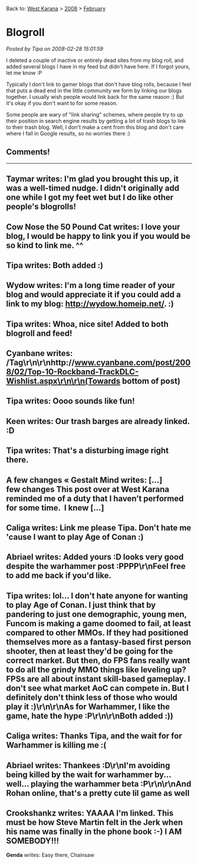 Back to: [West Karana](/posts/westkarana.md) > [2008](/posts/2008/westkarana.md) > [February](./westkarana.md)
# Blogroll

*Posted by Tipa on 2008-02-28 15:01:59*

I deleted a couple of inactive or entirely dead sites from my blog roll, and added several blogs I have in my feed but didn't have here. If I forgot yours, let me know :P

Typically I don't link to gamer blogs that don't have blog rolls, because I feel that puts a dead end in the little community we form by linking our blogs together. I usually wish people would link back for the same reason :) But it's okay if you don't want to for some reason.

Some people are wary of "link sharing" schemes, where people try to up their position in search engine results by getting a lot of trash blogs to link to their trash blog. Well, I don't make a cent from this blog and don't care where I fall in Google results, so no worries there :)

## Comments!
---
**Taymar** writes: I'm glad you brought this up, it was a well-timed nudge. I didn't originally add one while I got my feet wet but I do like other people's blogrolls!
---
**Cow Nose the 50 Pound Cat** writes: I love your blog, I would be happy to link you if you would be so kind to link me. ^^
---
**Tipa** writes: Both added :)
---
**Wydow** writes: I'm a long time reader of your blog and would appreciate it if you could add a link to my blog: http://wydow.homeip.net/. :)
---
**Tipa** writes: Whoa, nice site! Added to both blogroll and feed!
---
**Cyanbane** writes: /Tag\r\n\r\nhttp://www.cyanbane.com/post/2008/02/Top-10-Rockband-TrackDLC-Wishlist.aspx\r\n\r\n(Towards bottom of post)
---
**Tipa** writes: Oooo sounds like fun!
---
**Keen** writes: Our trash barges are already linked. :D
---
**Tipa** writes: That's a disturbing image right there.
---
**A few changes &laquo; Gestalt Mind** writes: [...] few&nbsp;changes This post over at West Karana reminded me of a duty that I haven&#8217;t performed for some time.  I knew [...]
---
**Caliga** writes: Link me please Tipa.  Don't hate me 'cause I want to play Age of Conan :)
---
**Abriael** writes: Added yours :D looks very good despite the warhammer post :PPPP\r\nFeel free to add me back if you'd like.
---
**Tipa** writes: lol... I don't hate anyone for wanting to play Age of Conan. I just think that by pandering to just one demographic, young men, Funcom is making a game doomed to fail, at least compared to other MMOs. If they had positioned themselves more as a fantasy-based first person shooter, then at least they'd be going for the correct market. But then, do FPS fans really want to do all the grindy MMO things like leveling up? FPSs are all about instant skill-based gameplay. I don't see what market AoC can compete in. But I definitely don't think less of those who would play it :)\r\n\r\nAs for Warhammer, I like the game, hate the hype :P\r\n\r\nBoth added :))
---
**Caliga** writes: Thanks Tipa, and the wait for for Warhammer is killing me :(
---
**Abriael** writes: Thankees :D\r\nI'm avoiding being killed by the wait for warhammer by... well... playing the warhammer beta :P\r\n\r\nAnd Rohan online, that's a pretty cute lil game as well
---
**Crookshankz** writes: YAAAA I'm linked.  This must be how Steve Martin felt in the Jerk when his name was finally in the phone book :-)  I AM SOMEBODY!!!
---
**Genda** writes: Easy there, Chainsaw
